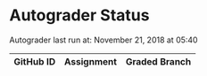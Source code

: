 # Autograder Status
Autograder last run at: November 21, 2018 at 05:40

| GitHub ID | Assignment | Graded Branch |
|-----------|------------|---------------|

